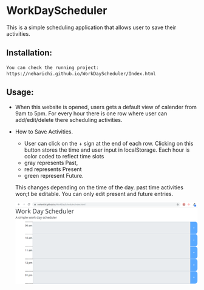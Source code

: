 # WorkDayScheduler
This is a simple scheduling application that allows user to save their activities. 


## Installation: ##

    You can check the running project: https://neharichi.github.io/WorkDayScheduler/Index.html

## Usage: ##
  - When this website is opened, users gets a default view of calender from 9am to 5pm. For every hour there is one row where user can add/edit/delete there scheduling activities.
   
  - How to Save Activities.
    - User can click on the + sign at the end of each row. Clicking on this button stores the time and user input in localStorage. 
    Each hour is color coded to reflect time slots 
     - gray represents Past, 
     - red represents Present
     - green represent Future. 
    
    This changes depending on the time of the day. past time activities won;t be editable. You can only edit present and future entries.

     ![Welcome Page](images/SimpleWorkDay.PNG)
     
   

   